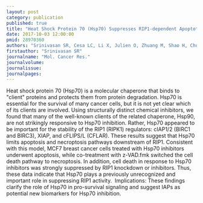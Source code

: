 ```yaml
---
layout: post
category: publication
published: true
title: "Heat Shock Protein 70 (Hsp70) Suppresses RIP1-dependent Apoptotic and Necroptotic Cascades."
date: 2017-10-03 12:00:00
pmid: 28970360
authors: "Srinivasan SR, Cesa LC, Li X, Julien O, Zhuang M, Shao H, Chung J, Maillard I, Wells JA, Duckett C, Gestwicki JE"
firstauthor: "Srinivasan SR"
journalname: "Mol. Cancer Res."
journalvolume: 
journalissue: 
journalpages: 
---
```


Heat shock protein 70 (Hsp70) is a molecular chaperone that binds to &quot;client&quot; proteins and protects them from protein degradation. Hsp70 is essential for the survival of many cancer cells, but it is not yet clear which of its clients are involved. Using structurally distinct chemical inhibitors, we found that many of the well-known clients of the related chaperone, Hsp90, are not strikingly responsive to Hsp70 inhibition. Rather, Hsp70 appeared to be important for the stability of the RIP1 (RIPK1) regulators: cIAP1/2 (BIRC1 and BIRC3), XIAP, and cFLIPS/L (CFLAR). These results suggest that Hsp70 limits apoptosis and necroptosis pathways downstream of RIP1. Consistent with this model, MCF7 breast cancer cells treated with Hsp70 inhibitors underwent apoptosis, while co-treatment with z-VAD.fmk switched the cell death pathway to necroptosis. In addition, cell death in response to Hsp70 inhibitors was strongly suppressed by RIP1 knockdown or inhibitors. Thus, these data indicate that Hsp70 plays a previously unrecognized and important role in suppressing RIP1 activity.  Implications: These findings clarify the role of Hsp70 in pro-survival signaling and suggest IAPs as potential new biomarkers for Hsp70 inhibition.

